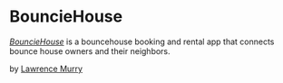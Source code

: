 # BouncieHouse

[*BouncieHouse*](https://bounciehouse.herokuapp.com) is a bouncehouse booking and rental app that connects bounce house owners and their neighbors.

by [Lawrence Murry](https://lawrencemurry.com)
